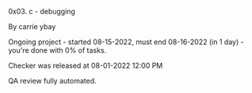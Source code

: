 0x03. c - debugging



By carrie ybay


Ongoing project - started 08-15-2022, must end 08-16-2022 (in 1 day) - you're done with 0% of tasks.



Checker was released at 08-01-2022 12:00 PM



QA review fully automated.

